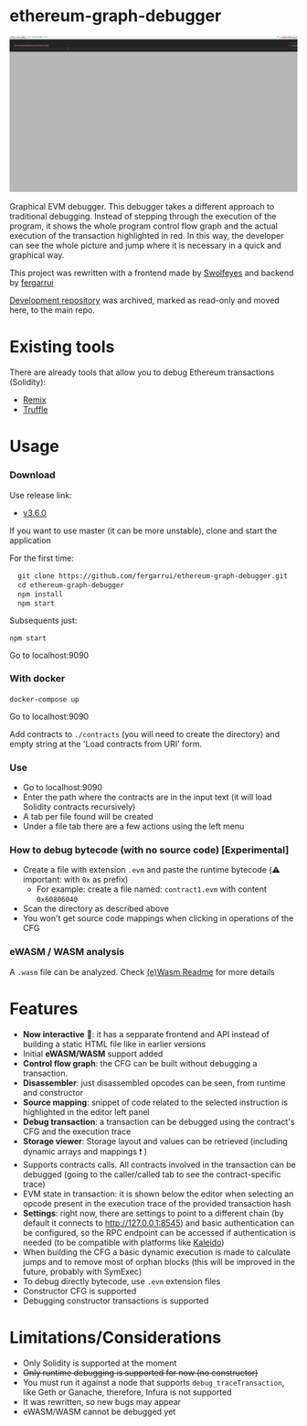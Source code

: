 # ethereum-graph-debugger

![EGD Demo GIF](./egd_demo_gif.gif)

Graphical EVM debugger. This debugger takes a different approach to traditional debugging. Instead of stepping through the execution of the program, it shows the whole program control flow graph and the actual execution of the transaction highlighted in red. In this way, the developer can see the whole picture and jump where it is necessary in a quick and graphical way.

This project was rewritten with a frontend made by [Swolfeyes](https://github.com/Swolfeyes) and backend by [fergarrui](https://github.com/fergarrui)

[Development repository](https://github.com/fergarrui/ethereum-graph-debugger-ts) was archived, marked as read-only and moved here, to the main repo.

# Existing tools
There are already tools that allow you to debug Ethereum transactions (Solidity):

* [Remix](https://remix.ethereum.org)
* [Truffle](http://truffleframework.com)

# Usage

### Download

Use release link:

  * [v3.6.0](https://github.com/fergarrui/ethereum-graph-debugger/releases/tag/v3.6.0)

If you want to use master (it can be more unstable), clone and start the application

For the first time:
```
  git clone https://github.com/fergarrui/ethereum-graph-debugger.git
  cd ethereum-graph-debugger
  npm install
  npm start
```
Subsequents just:

```
npm start
```

Go to localhost:9090

### With docker

`docker-compose up`

Go to localhost:9090

Add contracts to `./contracts` (you will need to create the directory) and empty string at the 'Load contracts from URI' form.

### Use

  * Go to localhost:9090
  * Enter the path where the contracts are in the input text (it will load Solidity contracts recursively)
  * A tab per file found will be created
  * Under a file tab there are a few actions using the left menu

### How to debug bytecode (with no source code) [Experimental]

  * Create a file with extension `.evm` and paste the runtime bytecode (:warning: important: with `0x` as prefix)
    * For example: create a file named: `contract1.evm` with content `0x60806040`
  * Scan the directory as described above
  * You won't get source code mappings when clicking in operations of the CFG

### eWASM /  WASM analysis

A `.wasm` file can be analyzed. Check [(e)Wasm Readme](./WASM.md) for more details

# Features

  * **Now interactive** :star2:: it has a sepparate frontend and API instead of building a static HTML file like in earlier versions
  * Initial **eWASM/WASM** support added
  * **Control flow graph**: the CFG can be built without debugging a transaction.
  * **Disassembler**: just disassembled opcodes can be seen, from runtime and constructor
  * **Source mapping**: snippet of code related to the selected instruction is highlighted in the editor left panel
  * **Debug transaction**: a transaction can be debugged using the contract's CFG and the execution trace
  * **Storage viewer**: Storage layout and values can be retrieved (including dynamic arrays and mappings :exclamation: )
  * Supports contracts calls. All contracts involved in the transaction can be debugged (going to the caller/called tab to see the contract-specific trace)
  * EVM state in transaction: it is shown below the editor when selecting an opcode present in the execution trace of the provided transaction hash
  * **Settings**: right now, there are settings to point to a different chain (by default it connects to http://127.0.0.1:8545) and basic authentication can be configured, so the RPC endpoint can be accessed if authentication is needed (to be compatible with platforms like [Kaleido](http://kaleido.io))
  * When building the CFG a basic dynamic execution is made to calculate jumps and to remove most of orphan blocks (this will be improved in the future, probably with SymExec)
  * To debug directly bytecode, use `.evm` extension files
  * Constructor CFG is supported
  * Debugging constructor transactions is supported

# Limitations/Considerations

  * Only Solidity is supported at the moment
  * ~~Only runtime debugging is supported for now (no constructor)~~
  * You must run it against a node that supports `debug_traceTransaction`, like Geth or Ganache, therefore, Infura is not supported
  * It was rewritten, so new bugs may appear
  * eWASM/WASM cannot be debugged yet
